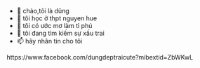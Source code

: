 - 👋 chào,tôi là dũng
- 👀 tôi học ở thpt nguyen hue
- 🌱 tôi có ước mơ làm tỉ phú
- 💞️ tôi đang tìm kiếm sự xấu trai
- 📫 hãy nhân tin cho tôi

<!---
tìm tôi ở đây
--->https://www.facebook.com/dungdeptraicute?mibextid=ZbWKwL
